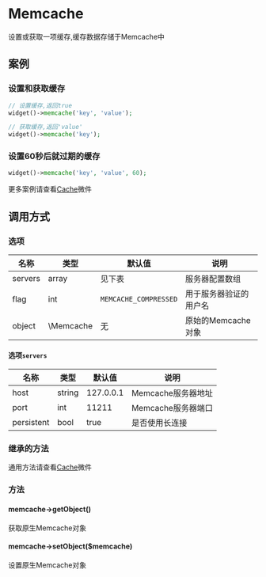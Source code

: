Memcache
========

设置或获取一项缓存,缓存数据存储于Memcache中

案例
----

### 设置和获取缓存

```php
// 设置缓存,返回true
widget()->memcache('key', 'value');

// 获取缓存,返回'value'
widget()->memcache('key');
```

### 设置60秒后就过期的缓存

```php
widget()->memcache('key', 'value', 60);
```

更多案例请查看[Cache](cache.md)微件

调用方式
-------

### 选项

名称       | 类型         | 默认值                 | 说明
-----------|--------------|------------------------|------
servers    | array        | 见下表                 | 服务器配置数组
flag       | int          | `MEMCACHE_COMPRESSED`  | 用于服务器验证的用户名
object     | \Memcache    | 无                     | 原始的Memcache对象

#### 选项`servers`

名称       | 类型         | 默认值                 | 说明
-----------|--------------|------------------------|------
host       | string       | 127.0.0.1              | Memcache服务器地址
port       | int          | 11211                  | Memcache服务器端口
persistent | bool         | true                   | 是否使用长连接

### 继承的方法

通用方法请查看[Cache](cache.md#通用方法)微件

### 方法

#### memcache->getObject()
获取原生Memcache对象

#### memcache->setObject($memcache)
设置原生Memcache对象